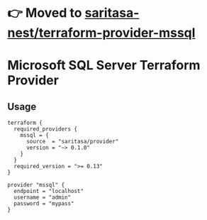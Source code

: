 # :point_right: Moved to [saritasa-nest/terraform-provider-mssql](https://github.com/saritasa-nest/terraform-provider-mssql)

# Microsoft SQL Server Terraform Provider

## Usage

```hcl
terraform {
  required_providers {
    mssql = {
      source  = "saritasa/provider"
      version = "~> 0.1.0"
    }
  }
  required_version = ">= 0.13"
}

provider "mssql" {
  endpoint = "localhost"
  username = "admin"
  password = "mypass"
}
```

